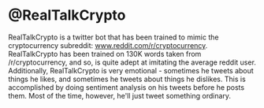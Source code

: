 # @RealTalkCrypto
RealTalkCrypto is a twitter bot that has been trained to mimic the cryptocurrency subreddit: www.reddit.com/r/cryptocurrency.
RealTalkCrypto has been trained on 130K words taken from /r/cryptocurrency, and so, is quite adept at imitating the average reddit user.
Additionally, RealTalkCrypto is very emotional - sometimes he tweets about things he likes, and sometimes he tweets about things he dislikes.
This is accomplished by doing sentiment analysis on his tweets before he posts them.
Most of the time, however, he'll just tweet something ordinary.
